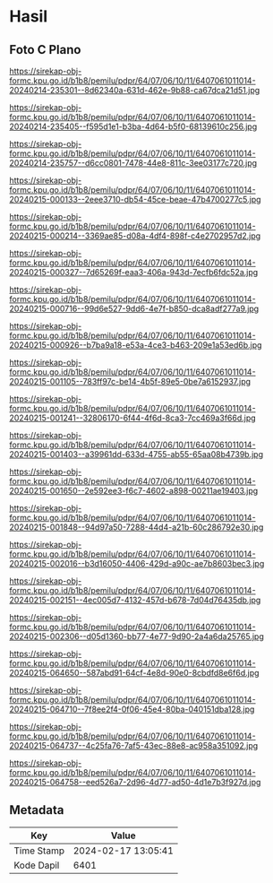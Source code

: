 # Hasil

## Foto C Plano

https://sirekap-obj-formc.kpu.go.id/b1b8/pemilu/pdpr/64/07/06/10/11/6407061011014-20240214-235301--8d62340a-631d-462e-9b88-ca67dca21d51.jpg

https://sirekap-obj-formc.kpu.go.id/b1b8/pemilu/pdpr/64/07/06/10/11/6407061011014-20240214-235405--f595d1e1-b3ba-4d64-b5f0-68139610c256.jpg

https://sirekap-obj-formc.kpu.go.id/b1b8/pemilu/pdpr/64/07/06/10/11/6407061011014-20240214-235757--d6cc0801-7478-44e8-811c-3ee03177c720.jpg

https://sirekap-obj-formc.kpu.go.id/b1b8/pemilu/pdpr/64/07/06/10/11/6407061011014-20240215-000133--2eee3710-db54-45ce-beae-47b4700277c5.jpg

https://sirekap-obj-formc.kpu.go.id/b1b8/pemilu/pdpr/64/07/06/10/11/6407061011014-20240215-000214--3369ae85-d08a-4df4-898f-c4e2702957d2.jpg

https://sirekap-obj-formc.kpu.go.id/b1b8/pemilu/pdpr/64/07/06/10/11/6407061011014-20240215-000327--7d65269f-eaa3-406a-943d-7ecfb6fdc52a.jpg

https://sirekap-obj-formc.kpu.go.id/b1b8/pemilu/pdpr/64/07/06/10/11/6407061011014-20240215-000716--99d6e527-9dd6-4e7f-b850-dca8adf277a9.jpg

https://sirekap-obj-formc.kpu.go.id/b1b8/pemilu/pdpr/64/07/06/10/11/6407061011014-20240215-000926--b7ba9a18-e53a-4ce3-b463-209e1a53ed6b.jpg

https://sirekap-obj-formc.kpu.go.id/b1b8/pemilu/pdpr/64/07/06/10/11/6407061011014-20240215-001105--783ff97c-be14-4b5f-89e5-0be7a6152937.jpg

https://sirekap-obj-formc.kpu.go.id/b1b8/pemilu/pdpr/64/07/06/10/11/6407061011014-20240215-001241--32806170-6f44-4f6d-8ca3-7cc469a3f66d.jpg

https://sirekap-obj-formc.kpu.go.id/b1b8/pemilu/pdpr/64/07/06/10/11/6407061011014-20240215-001403--a39961dd-633d-4755-ab55-65aa08b4739b.jpg

https://sirekap-obj-formc.kpu.go.id/b1b8/pemilu/pdpr/64/07/06/10/11/6407061011014-20240215-001650--2e592ee3-f6c7-4602-a898-00211ae19403.jpg

https://sirekap-obj-formc.kpu.go.id/b1b8/pemilu/pdpr/64/07/06/10/11/6407061011014-20240215-001848--94d97a50-7288-44d4-a21b-60c286792e30.jpg

https://sirekap-obj-formc.kpu.go.id/b1b8/pemilu/pdpr/64/07/06/10/11/6407061011014-20240215-002016--b3d16050-4406-429d-a90c-ae7b8603bec3.jpg

https://sirekap-obj-formc.kpu.go.id/b1b8/pemilu/pdpr/64/07/06/10/11/6407061011014-20240215-002151--4ec005d7-4132-457d-b678-7d04d76435db.jpg

https://sirekap-obj-formc.kpu.go.id/b1b8/pemilu/pdpr/64/07/06/10/11/6407061011014-20240215-002306--d05d1360-bb77-4e77-9d90-2a4a6da25765.jpg

https://sirekap-obj-formc.kpu.go.id/b1b8/pemilu/pdpr/64/07/06/10/11/6407061011014-20240215-064650--587abd91-64cf-4e8d-90e0-8cbdfd8e6f6d.jpg

https://sirekap-obj-formc.kpu.go.id/b1b8/pemilu/pdpr/64/07/06/10/11/6407061011014-20240215-064710--7f8ee2f4-0f06-45e4-80ba-040151dba128.jpg

https://sirekap-obj-formc.kpu.go.id/b1b8/pemilu/pdpr/64/07/06/10/11/6407061011014-20240215-064737--4c25fa76-7af5-43ec-88e8-ac958a351092.jpg

https://sirekap-obj-formc.kpu.go.id/b1b8/pemilu/pdpr/64/07/06/10/11/6407061011014-20240215-064758--eed526a7-2d96-4d77-ad50-4d1e7b3f927d.jpg


## Metadata

| Key        | Value               |
| ---------- | ------------------- |
| Time Stamp | 2024-02-17 13:05:41 |
| Kode Dapil | 6401                |



